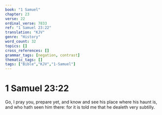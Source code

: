 ```yaml
---
book: "1 Samuel"
chapter: 23
verse: 22
ordinal_verse: 7833
ref: "1 Samuel 23:22"
translation: "KJV"
genre: "History"
word_count: 32
topics: []
cross_references: []
grammar_tags: [negation, contrast]
thematic_tags: []
tags: ["Bible","KJV","1-Samuel"]
---
```


# 1 Samuel 23:22

Go, I pray you, prepare yet, and know and see his place where his haunt is, and who hath seen him there: for it is told me that he dealeth very subtilly.
